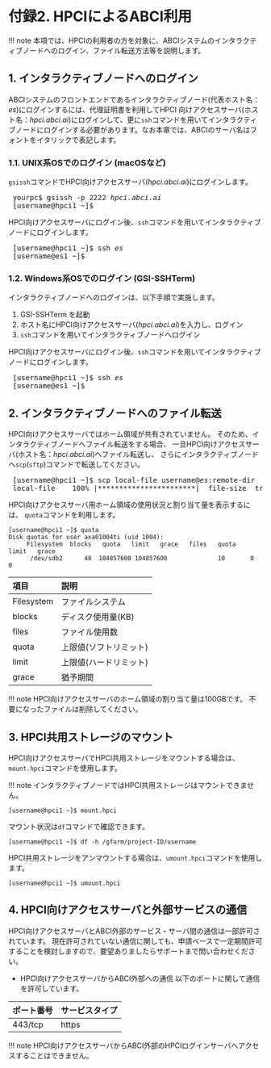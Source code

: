 # 付録2. HPCIによるABCI利用

!!! note
    本項では、HPCIの利用者の方を対象に、ABCIシステムのインタラクティブノードへのログイン、ファイル転送方法等を説明します。

## 1. インタラクティブノードへのログイン

ABCIシステムのフロントエンドであるインタラクティブノード(代表ホスト名：*es*)にログインするには、代理証明書を利用してHPCI 向けアクセスサーバ(ホスト名：*hpci.abci.ai*)にログインして、更に`ssh`コマンドを用いてインタラクティブノードにログインする必要があります。なお本章では、ABCIのサーバ名はフォントをイタリックで表記します。

### 1.1. UNIX系OSでのログイン (macOSなど)

`gsissh`コマンドでHPCI向けアクセスサーバ(*hpci.abci.ai*)にログインします。

<pre>
 yourpc$ gsissh -p 2222 <i>hpci.abci.ai</i>
 [username@hpci1 ~]$
</pre>

HPCI向けアクセスサーバにログイン後、`ssh`コマンドを用いてインタラクティブノードにログインします。

<pre>
 [username@hpci1 ~]$ ssh <i>es</i>
 [username@es1 ~]$
</pre>

### 1.2. Windows系OSでのログイン (GSI-SSHTerm)

インタラクティブノードへのログインは、以下手順で実施します。

1. GSI-SSHTerm を起動
2. ホスト名にHPCI向けアクセスサーバ(*hpci.abci.ai*)を入力し、ログイン
3. `ssh`コマンドを用いてインタラクティブノードへログイン

HPCI向けアクセスサーバにログイン後、`ssh`コマンドを用いてインタラクティブノードにログインします。

<pre>
 [username@hpci1 ~]$ ssh <i>es</i>
 [username@es1 ~]$
</pre>

## 2. インタラクティブノードへのファイル転送

HPCI向けアクセスサーバではホーム領域が共有されていません。
そのため、インタラクティブノードへファイル転送をする場合、
一旦HPCI向けアクセスサーバ(ホスト名：*hpci.abci.ai*)へファイル転送し、
さらにインタラクティブノードへ`scp`(`sftp`)コマンドで転送してください。

<pre>
 [username@hpci1 ~]$ scp local-file username@<i>es</i>:remote-dir
 local-file    100% |***********************|  file-size  transfer-time
</pre>

HPCI向けアクセスサーバ用ホーム領域の使用状況と割り当て量を表示するには、
`quota`コマンドを利用します。

```
[username@hpci1 ~]$ quota
Disk quotas for user axa01004ti (uid 1004):
     Filesystem  blocks   quota   limit   grace   files   quota   limit   grace
      /dev/sdb2      48  104857600 104857600              10       0       0
```

| 項目  | 説明 |
|:--|:--|
| Filesystem | ファイルシステム   |
| blocks     | ディスク使用量(KB) |
| files      | ファイル使用数     |
| quota      | 上限値(ソフトリミット) |
| limit      | 上限値(ハードリミット) |
| grace      | 猶予期間 |

!!! note
    HPCI向けアクセスサーバのホーム領域の割り当て量は100GBです。
    不要になったファイルは削除してください。

## 3. HPCI共用ストレージのマウント

HPCI向けアクセスサーバでHPCI共用ストレージをマウントする場合は、`mount.hpci`コマンドを使用します。

!!! note
    インタラクティブノードではHPCI共用ストレージはマウントできません。

```
[username@hpci1 ~]$ mount.hpci
```

マウント状況は`df`コマンドで確認できます。

```
[username@hpci1 ~]$ df -h /gfarm/project-ID/username
```

HPCI共用ストレージをアンマウントする場合は、`umount.hpci`コマンドを使用します。

```
[username@hpci1 ~]$ umount.hpci
```

## 4. HPCI向けアクセスサーバと外部サービスの通信

HPCI向けアクセスサーバとABCI外部のサービス・サーバ間の通信は一部許可されています。
現在許可されていない通信に関しても、申請ベースで一定期間許可することを検討しますので、要望ありましたらサポートまで問い合わせください。

- HPCI向けアクセスサーバからABCI外部への通信
  以下のポートに関して通信を許可しています。

| ポート番号 | サービスタイプ |
|:--|:--|
| 443/tcp | https |

!!! note
    HPCI向けアクセスサーバからABCI外部のHPCIログインサーバへアクセスすることはできません。
